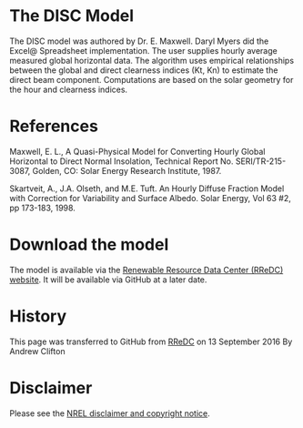 # The DISC Model

The DISC model was authored by Dr. E. Maxwell. Daryl Myers did the Excel@ Spreadsheet implementation. The user supplies hourly average measured global horizontal data. The algorithm uses empirical relationships between the global and direct clearness indices (Kt, Kn) to estimate the direct beam component. Computations are based on the solar geometry for the hour and clearness indices.

# References
Maxwell, E. L., A Quasi-Physical Model for Converting Hourly Global Horizontal to Direct Normal Insolation, Technical Report No. SERI/TR-215-3087, Golden, CO: Solar Energy Research Institute, 1987.

Skartveit, A., J.A. Olseth, and M.E. Tuft. An Hourly Diffuse Fraction Model with Correction for Variability and Surface Albedo. Solar Energy, Vol 63 #2, pp 173-183, 1998.

# Download the model
The model is available via the [Renewable Resource Data Center (RReDC) website](http://rredc.nrel.gov/solar/models/DISC/SMALLDISC.xls). It will be available via GitHub at a later date.

# History
This page was transferred to GitHub from [RReDC](http://rredc.nrel.gov/solar/models/DISC/) on 13 September 2016 By Andrew Clifton

# Disclaimer
Please see the [NREL disclaimer and copyright notice](http://www.nrel.gov/disclaimer.html).
